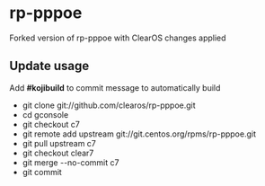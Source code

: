 # rp-pppoe

Forked version of rp-pppoe with ClearOS changes applied

## Update usage
  Add __#kojibuild__ to commit message to automatically build

* git clone git://github.com/clearos/rp-pppoe.git
* cd gconsole
* git checkout c7
* git remote add upstream git://git.centos.org/rpms/rp-pppoe.git
* git pull upstream c7
* git checkout clear7
* git merge --no-commit c7
* git commit
